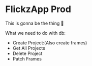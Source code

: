 # FlickzApp Prod

This is gonna be the thing :rocket:

What we need to do with db:

- Create Project:(Also create frames)
- Get All Projects
- Delete Project
- Patch Frames
